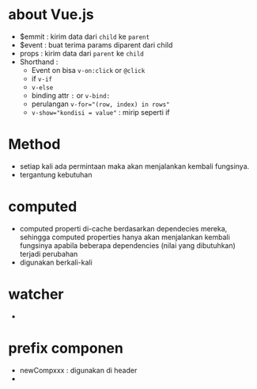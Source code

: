 # about Vue.js
- $emmit : kirim data dari `child` ke `parent`
- $event : buat terima params diparent dari child
- props : kirim data dari `parent` ke `child`
- Shorthand : 
    - Event on bisa `v-on:click` or `@click`
    - if `v-if`
    - `v-else`
    - binding attr `:` or `v-bind:`
    - perulangan `v-for="(row, index) in rows"`
    - `v-show="kondisi = value"` : mirip seperti if


# Method
- setiap kali ada permintaan maka akan menjalankan kembali fungsinya.
- tergantung kebutuhan


# computed 
- computed properti di-cache berdasarkan dependecies mereka, sehingga computed properties hanya akan menjalankan kembali fungsinya apabila beberapa dependencies (nilai yang dibutuhkan) terjadi perubahan
- digunakan berkali-kali 


# watcher
- 

# prefix componen
- newCompxxx : digunakan di header
- 

